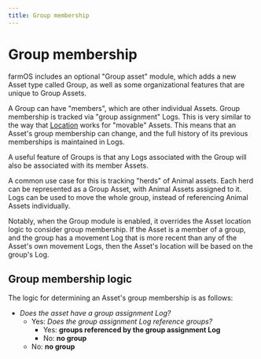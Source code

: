 ```yaml
---
title: Group membership
---
```


# Group membership

farmOS includes an optional "Group asset" module, which adds a new Asset type
called Group, as well as some organizational features that are unique to Group
Assets.

A Group can have "members", which are other individual Assets. Group membership
is tracked via "group assignment" Logs. This is very similar to the way that
[Location](/model/logic/location) works for "movable" Assets. This means that
an Asset's group membership can change, and the full history of its previous
memberships is maintained in Logs.

A useful feature of Groups is that any Logs associated with the Group will also
be associated with its member Assets.

A common use case for this is tracking "herds" of Animal assets. Each herd can
be represented as a Group Asset, with Animal Assets assigned to it. Logs can be
used to move the whole group, instead of referencing Animal Assets individually.

Notably, when the Group module is enabled, it overrides the Asset location
logic to consider group membership. If the Asset is a member of a group, and
the group has a movement Log that is more recent than any of the Asset's own
movement Logs, then the Asset's location will be based on the group's Log.

## Group membership logic

The logic for determining an Asset's group membership is as follows:

- *Does the asset have a group assignment Log?*
    - Yes: *Does the group assignment Log reference groups?*
        - Yes: **groups referenced by the group assignment Log**
        - No: **no group**
    - No: **no group**
